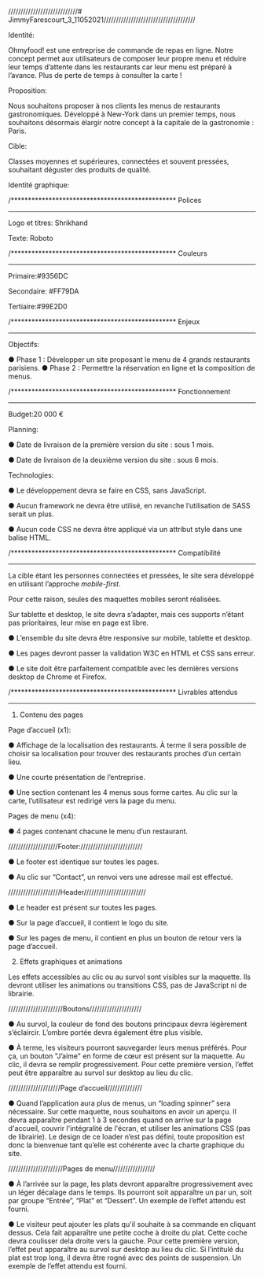 ////////////////////////////# JimmyFarescourt_3_11052021/////////////////////////////////////

Identité:

Ohmyfood! est une entreprise de commande de repas en ligne. Notre concept permet aux
utilisateurs de composer leur propre menu et réduire leur temps d’attente dans les
restaurants car leur menu est préparé à l’avance. Plus de perte de temps à consulter la carte
!

Proposition:

Nous souhaitons proposer à nos clients les menus de restaurants gastronomiques.
Développé à New-York dans un premier temps, nous souhaitons désormais élargir notre
concept à la capitale de la gastronomie : Paris.

Cible:

Classes moyennes et supérieures, connectées et souvent pressées, souhaitant déguster des
produits de qualité.

Identité graphique:

/************************************************
Polices
*************************************************

Logo et titres: Shrikhand


Texte: Roboto

/************************************************
Couleurs
*************************************************

Primaire:#9356DC 

Secondaire: #FF79DA

Tertiaire:#99E2D0


/************************************************
Enjeux
*************************************************


Objectifs:

● Phase 1 : Développer un site proposant le menu de 4 grands restaurants parisiens.
● Phase 2 : Permettre la réservation en ligne et la composition de menus.


/************************************************
Fonctionnement
*************************************************

Budget:20 000 €


Planning:

● Date de livraison de la première version du site : sous 1 mois.

● Date de livraison de la deuxième version du site : sous 6 mois.

Technologies:

● Le développement devra se faire en CSS, sans JavaScript.

● Aucun framework ne devra être utilisé, en revanche l’utilisation de SASS serait un
plus.

● Aucun code CSS ne devra être appliqué via un attribut style dans une balise HTML.


/************************************************
Compatibilité
*************************************************

La cible étant les personnes connectées et pressées, le site sera développé en utilisant
l’approche *mobile-first*. 

Pour cette raison, seules des maquettes mobiles seront réalisées.

Sur tablette et desktop, le site devra s’adapter, mais ces supports n’étant pas prioritaires,
leur mise en page est libre.

● L’ensemble du site devra être responsive sur mobile, tablette et desktop.

● Les pages devront passer la validation W3C en HTML et CSS sans erreur.

● Le site doit être parfaitement compatible avec les dernières versions desktop de
Chrome et Firefox.


/************************************************
Livrables attendus
*************************************************

1) Contenu des pages

Page d’accueil (x1):

● Affichage de la localisation des restaurants. À terme il sera possible de choisir sa
localisation pour trouver des restaurants proches d’un certain lieu.

● Une courte présentation de l’entreprise.

● Une section contenant les 4 menus sous forme cartes. Au clic sur la carte,
l’utilisateur est redirigé vers la page du menu.

Pages de menu (x4):

● 4 pages contenant chacune le menu d’un restaurant.


////////////////////Footer://///////////////////////

● Le footer est identique sur toutes les pages.

● Au clic sur “Contact”, un renvoi vers une adresse mail est effectué.


/////////////////////Header/////////////////////////

● Le header est présent sur toutes les pages.

● Sur la page d’accueil, il contient le logo du site.

● Sur les pages de menu, il contient en plus un bouton de retour vers la page d’accueil.



2) Effets graphiques et animations



Les effets accessibles au clic ou au survol sont visibles sur la maquette. Ils devront utiliser
les animations ou transitions CSS, pas de JavaScript ni de librairie.


//////////////////////Boutons/////////////////////

● Au survol, la couleur de fond des boutons principaux devra légèrement s’éclaircir.
L’ombre portée devra également être plus visible.

● À terme, les visiteurs pourront sauvegarder leurs menus préférés. Pour ça, un
bouton "J’aime" en forme de cœur est présent sur la maquette. Au clic, il devra se
remplir progressivement. Pour cette première version, l’effet peut être apparaître au
survol sur desktop au lieu du clic.

/////////////////////Page d’accueil//////////////

● Quand l’application aura plus de menus, un “loading spinner” sera nécessaire. Sur
cette maquette, nous souhaitons en avoir un aperçu. Il devra apparaître pendant 1 à
3 secondes quand on arrive sur la page d'accueil, couvrir l'intégralité de l'écran, et
utiliser les animations CSS (pas de librairie). Le design de ce loader n’est pas défini,
toute proposition est donc la bienvenue tant qu’elle est cohérente avec la charte
graphique du site.

//////////////////////Pages de menu/////////////////

● À l’arrivée sur la page, les plats devront apparaître progressivement avec un léger
décalage dans le temps. Ils pourront soit apparaître un par un, soit par groupe
“Entrée”, “Plat” et “Dessert”. Un exemple de l’effet attendu est fourni.


● Le visiteur peut ajouter les plats qu'il souhaite à sa commande en cliquant dessus.
Cela fait apparaître une petite coche à droite du plat. 
Cette coche devra coulisser dela droite vers la gauche. Pour cette première version, l’effet peut apparaître au survol
sur desktop au lieu du clic. Si l’intitulé du plat est trop long, il devra être rogné avec
des points de suspension. Un exemple de l’effet attendu est fourni.

